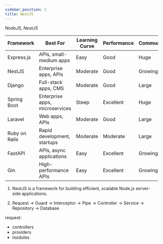 ```yaml
---
sidebar_position: 1
title: NestJS
---
```

*NodeJS, NestJS*


| Framework    | Best For                     | Learning Curve | Performance | Community |
|--------------|------------------------------|----------------|-------------|-----------|
| Express.js   | APIs, small-medium apps      | Easy          | Good        | Huge      |
| NestJS       | Enterprise apps, APIs        | Moderate      | Good        | Growing   |
| Django       | Full-stack apps, CMS         | Moderate      | Good        | Large     |
| Spring Boot  | Enterprise apps, microservices| Steep         | Excellent   | Huge      |
| Laravel      | Web apps, APIs               | Moderate      | Good        | Large     |
| Ruby on Rails| Rapid development, startups  | Moderate      | Moderate    | Large     |
| FastAPI      | APIs, async applications     | Easy          | Excellent   | Growing   |
| Gin          | High-performance APIs        | Easy          | Excellent   | Growing   |


1. NestJS is a framework for building efficient, scalable Node.js server-side applications.

1. Request → Guard → Interceptor → Pipe → Controller → Service → Repository → Database

request: 
- controllers
- providers
- modules

